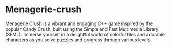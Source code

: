 # Menagerie-crush
Menagerie Crush is a vibrant and engaging C++ game inspired by the popular Candy Crush, built using the Simple and Fast Multimedia Library (SFML). Immerse yourself in a delightful world of colorful tiles and adorable characters as you solve puzzles and progress through various levels.
